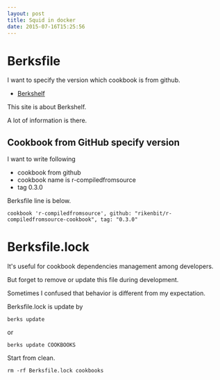 ```yaml
---
layout: post
title: Squid in docker
date: 2015-07-16T15:25:56
---
```


# Berksfile

I want to specify the version which cookbook is from github.

* [Berkshelf](http://berkshelf.com/)

This site is about Berkshelf.

A lot of information is there.

## Cookbook from GitHub specify version

I want to write following

* cookbook from github
* cookbook name is r-compiledfromsource
* tag 0.3.0

Berksfile line is below.

```
cookbook 'r-compiledfromsource', github: "rikenbit/r-compiledfromsource-cookbook", tag: "0.3.0"
```
# Berksfile.lock

It's useful for cookbook dependencies management among developers.

But forget to remove or update this file during development.

Sometimes I confused that behavior is different from my expectation.

Berksfile.lock is update by

```
berks update
```

or

```
berks update COOKBOOKS
```

Start from clean.

```
rm -rf Berksfile.lock cookbooks
```
